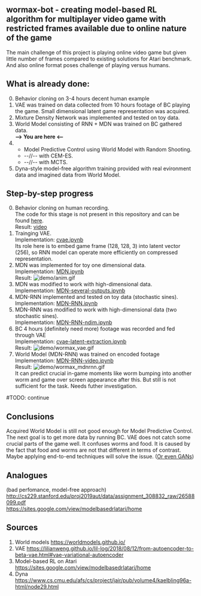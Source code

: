 ## wormax-bot - creating model-based RL algorithm for multiplayer video game with restricted frames available due to online nature of the game

The main challenge of this project is playing online video game but given little number of frames compared to existing solutions for Atari benchmark. And also online format poses challenge of playing versus humans.

## What is already done:
0. Behavior cloning on 3-4 hours decent human example  
1. VAE was trained on data collected from 10 hours footage of BC playing the game. Small dimensional latent game representation was acquired.
2. Mixture Density Network was implemented and tested on toy data.   
3. World Model consisting of RNN + MDN was trained on BC gathered data.  
**--> You are here <--**  
4.   
   * Model Predictive Control using World Model with Random Shooting.
   * --//-- with CEM-ES.
   * --//-- with MCTS.
5. Dyna-style model-free algorithm training provided with real evironment data and imagined data from World Model.

## Step-by-step progress  
0. Behavior cloning on human recording.   
The code for this stage is not present in this repository and can be found [here](https://github.com/LeonidMurashov/Python_Projects/tree/master/Keras/Wormax).  
Result: [video](https://www.youtube.com/watch?v=ccmiViWMPVw&lc=UgySyYfXsdk1yxzoX_J4AaABAg)   
1. Trainging VAE.  
Implementation: [cvae.ipynb](cvae.ipynb)  
Its role here is to embed game frame (128, 128, 3) into latent vector (256), so RNN model can operate more efficiently on compressed representation.  
2. MDN was implemented for toy one dimensional data.  
Implementation: [MDN.ipynb](MDN.ipynb)  
Result: ![demo/anim.gif](demo/anim.gif)  
3. MDN was modified to work with high-dimensional data.  
Implementation: [MDN-several-outputs.ipynb](MDN-several-outputs.ipynb)
4. MDN-RNN implemented and tested on toy data (stochastic sines).  
Implementation: [MDN-RNN.ipynb](MDN-RNN.ipynb)
5. MDN-RNN was modified to work with high-dimensional data (two stochastic sines).   
Implementation: [MDN-RNN-ndim.ipynb](MDN-RNN-ndim.ipynb)   
6. BC 4 hours (definitely need more) footage was recorded and fed through VAE  
Implementation: [cvae-latent-extraction.ipynb](cvae-latent-extraction.ipynb)   
Result: ![demo/wormax_vae.gif](demo/wormax_vae.gif)  
7. World Model (MDN-RNN) was trained on encoded footage  
Implementation: [MDN-RNN-video.ipynb](MDN-RNN-video.ipynb)   
Result: ![demo/wormax_mdnrnn.gif](demo/wormax_mdnrnn.gif)  
It can predict crucial in-game moments like worm bumping into another worm and game over screen appearance after this. But still is not sufficient for the task. Needs futher investigation.

#TODO: continue  

## Сonclusions
Acquired World Model is still not good enough for Model Predictive Control. The next goal is to get more data by running BC. VAE does not catch some crucial parts of the game well. It confuses worms and food. It is caused by the fact that food and worms are not that different in terms of contrast. Maybe applying end-to-end techniques will solve the issue. ([Or even GANs](https://nv-tlabs.github.io/gameGAN/))

## Analogues 
(bad perfomance, model-free approach) http://cs229.stanford.edu/proj2019aut/data/assignment_308832_raw/26588099.pdf  
https://sites.google.com/view/modelbasedrlatari/home

## Sources
1. World models https://worldmodels.github.io/
2. VAE https://lilianweng.github.io/lil-log/2018/08/12/from-autoencoder-to-beta-vae.html#vae-variational-autoencoder
3. Model-based RL on Atari https://sites.google.com/view/modelbasedrlatari/home
4. Dyna https://www.cs.cmu.edu/afs/cs/project/jair/pub/volume4/kaelbling96a-html/node29.html
